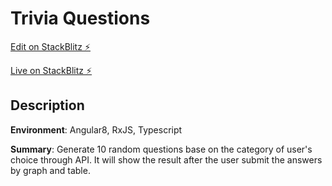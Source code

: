 # Trivia Questions

[Edit on StackBlitz ⚡️](https://stackblitz.com/edit/uxforce-trivia-app-starter-peoukc)

[Live on StackBlitz ⚡️](https://uxforce-trivia-app-starter-peoukc.stackblitz.io/)

## Description
**Environment**: Angular8, RxJS, Typescript

**Summary**: Generate 10 random questions base on the category of user's choice through API. It will show the result after the user submit the answers by graph and table.
